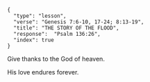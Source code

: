 ```
{
  "type": "lesson",
  "verse": "Genesis 7:6-10, 17-24; 8:13-19",
  "title": "THE STORY OF THE FLOOD",
  "response":  "Psalm 136:26",
  "index": true
}
```

Give thanks to the God of heaven.

His love endures forever.
